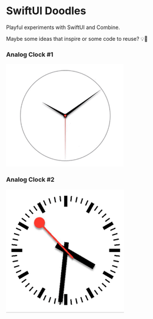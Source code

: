 # SwiftUI Doodles
Playful experiments with SwiftUI and Combine. 

Maybe some ideas that inspire or some code to reuse? 💡🤔

### Analog Clock #1
[![Clock 1](README-files/clock1.gif)](Doodles/Clock.swift)

### Analog Clock #2
[![Clock 1](README-files/clock2.gif)](Doodles/Clock2.swift)
